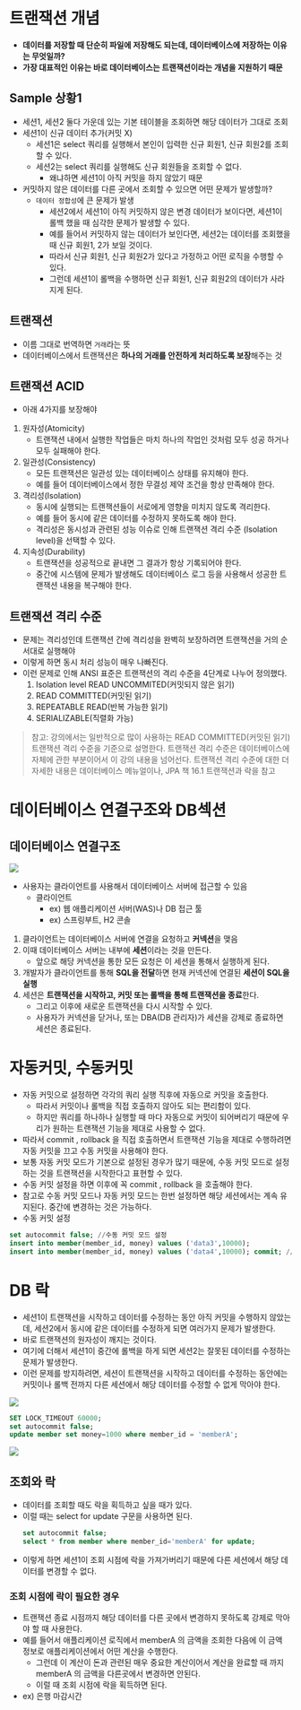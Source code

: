 # 트랜잭션 개념
- **데이터를 저장할 때 단순히 파일에 저장해도 되는데, 데이터베이스에 저장하는 이유는 무엇일까?** 
- **가장 대표적인 이유는 바로 데이터베이스는 트랜잭션이라는 개념을 지원하기 때문**
## Sample 상황1
- 세션1, 세션2 둘다 가운데 있는 기본 테이블을 조회하면 해당 데이터가 그대로 조회
- 세션1이 신규 데이터 추가(커밋 X)
    - 세션1은 select 쿼리를 실행해서 본인이 입력한 신규 회원1, 신규 회원2를 조회할 수 있다.
    - 세션2는 select 쿼리를 실행해도 신규 회원들을 조회할 수 없다. 
        - 왜냐하면 세션1이 아직 커밋을 하지 않았기 때문
- 커밋하지 않은 데이터를 다른 곳에서 조회할 수 있으면 어떤 문제가 발생할까?
    - `데이터 정합성`에 큰 문제가 발생
        - 세션2에서 세션1이 아직 커밋하지 않은 변경 데이터가 보이다면, 세션1이 롤백 했을 때 심각한 문제가 발생할 수 있다. 
        - 예를 들어서 커밋하지 않는 데이터가 보인다면, 세션2는 데이터를 조회했을 때 신규 회원1, 2가 보일 것이다. 
        - 따라서 신규 회원1, 신규 회원2가 있다고 가정하고 어떤 로직을 수행할 수 있다. 
        - 그런데 세션1이 롤백을 수행하면 신규 회원1, 신규 회원2의 데이터가 사라지게 된다.
## 트랜잭션
- 이름 그대로 번역하면 `거래`라는 뜻
- 데이터베이스에서 트랜잭션은 **하나의 거래를 안전하게 처리하도록 보장**해주는 것

## 트랜잭션 ACID
- 아래 4가지를 보장해야
1. 원자성(Atomicity)
    - 트랜잭션 내에서 실행한 작업들은 마치 하나의 작업인 것처럼 모두 성공 하거나 모두 실패해야 한다.
2. 일관성(Consistency)
    - 모든 트랜잭션은 일관성 있는 데이터베이스 상태를 유지해야 한다. 
    - 예를 들어 데이터베이스에서 정한 무결성 제약 조건을 항상 만족해야 한다.
3. 격리성(Isolation)
    - 동시에 실행되는 트랜잭션들이 서로에게 영향을 미치지 않도록 격리한다. 
    - 예를 들어 동시에 같은 데이터를 수정하지 못하도록 해야 한다. 
    - 격리성은 동시성과 관련된 성능 이슈로 인해 트랜잭션 격리 수준 (Isolation level)을 선택할 수 있다.
4. 지속성(Durability)
    - 트랜잭션을 성공적으로 끝내면 그 결과가 항상 기록되어야 한다. 
    - 중간에 시스템에 문제가 발생해도 데이터베이스 로그 등을 사용해서 성공한 트랜잭션 내용을 복구해야 한다.

## 트랜잭션 격리 수준
- 문제는 격리성인데 트랜잭션 간에 격리성을 완벽히 보장하려면 트랜잭션을 거의 순서대로 실행해야 
- 이렇게 하면 동시 처리 성능이 매우 나빠진다. 
- 이런 문제로 인해 ANSI 표준은 트랜잭션의 격리 수준을 4단계로 나누어 정의했다.
    1. Isolation level READ UNCOMMITED(커밋되지 않은 읽기) 
    2. READ COMMITTED(커밋된 읽기) 
    3. REPEATABLE READ(반복 가능한 읽기) 
    4. SERIALIZABLE(직렬화 가능)

> 참고: 강의에서는 일반적으로 많이 사용하는 READ COMMITTED(커밋된 읽기) 트랜잭션 격리 수준을 기준으로 설명한다.
> 트랜잭션 격리 수준은 데이터베이스에 자체에 관한 부분이어서 이 강의 내용을 넘어선다. 트랜잭션 격리 수준에 대한 더 자세한 내용은 데이터베이스 메뉴얼이나, JPA 책 16.1 트랜잭션과 락을 참고

# 데이터베이스 연결구조와 DB섹션
## 데이터베이스 연결구조

![](https://i.imgur.com/YJmtdfW.png)

- 사용자는 클라이언트를 사용해서 데이터베이스 서버에 접근할 수 있음  
    - 클라이언트 
        - ex) 웹 애플리케이션 서버(WAS)나 DB 접근 툴
        - ex) 스프링부트, H2 콘솔
1. 클라이언트는 데이터베이스 서버에 연결을 요청하고 **커넥션**을 맺음 
2. 이때 데이터베이스 서버는 내부에 **세션**이라는 것을 만든다. 
    - 앞으로 해당 커넥션을 통한 모든 요청은 이 세션을 통해서 실행하게 된다.
3. 개발자가 클라이언트를 통해 **SQL을 전달**하면 현재 커넥션에 연결된 **세션이 SQL을 실행**
4. 세션은 **트랜잭션을 시작하고, 커밋 또는 롤백을 통해 트랜잭션을 종료**한다. 
    - 그리고 이후에 새로운 트랜잭션을 다시 시작할 수 있다.
    - 사용자가 커넥션을 닫거나, 또는 DBA(DB 관리자)가 세션을 강제로 종료하면 세션은 종료된다.

# 자동커밋, 수동커밋
- 자동 커밋으로 설정하면 각각의 쿼리 실행 직후에 자동으로 커밋을 호출한다. 
    - 따라서 커밋이나 롤백을 직접 호출하지 않아도 되는 편리함이 있다. 
    - 하지만 쿼리를 하나하나 실행할 때 마다 자동으로 커밋이 되어버리기 때문에 우리가 원하는 트랜잭션 기능을 제대로 사용할 수 없다.
- 따라서 commit , rollback 을 직접 호출하면서 트랜잭션 기능을 제대로 수행하려면 자동 커밋을 끄고 수동 커밋을 사용해야 한다.
- 보통 자동 커밋 모드가 기본으로 설정된 경우가 많기 때문에, 수동 커밋 모드로 설정하는 것을 트랜잭션을 시작한다고 표현할 수 있다.
- 수동 커밋 설정을 하면 이후에 꼭 commit , rollback 을 호출해야 한다.
- 참고로 수동 커밋 모드나 자동 커밋 모드는 한번 설정하면 해당 세션에서는 계속 유지된다. 중간에 변경하는 것은 가능하다.
- 수동 커밋 설정
```sql
set autocommit false; //수동 커밋 모드 설정
insert into member(member_id, money) values ('data3',10000);
insert into member(member_id, money) values ('data4',10000); commit; //수동 커밋
```

# DB 락 
- 세션1이 트랜잭션을 시작하고 데이터를 수정하는 동안 아직 커밋을 수행하지 않았는데, 세션2에서 동시에 같은 데이터를 수정하게 되면 여러가지 문제가 발생한다. 
- 바로 트랜잭션의 원자성이 깨지는 것이다. 
- 여기에 더해서 세션1이 중간에 롤백을 하게 되면 세션2는 잘못된 데이터를 수정하는 문제가 발생한다.
- 이런 문제를 방지하려면, 세션이 트랜잭션을 시작하고 데이터를 수정하는 동안에는 커밋이나 롤백 전까지 다른 세션에서 해당 데이터를 수정할 수 없게 막아야 한다.

![](https://i.imgur.com/lALetUK.png)
```sql
SET LOCK_TIMEOUT 60000;
set autocommit false;
update member set money=1000 where member_id = 'memberA';
```
![](https://i.imgur.com/sR74gRC.png)

## 조회와 락
- 데이터를 조회할 때도 락을 획득하고 싶을 때가 있다. 
- 이럴 때는 select for update 구문을 사용하면 된다.
    ```sql
    set autocommit false;
    select * from member where member_id='memberA' for update;
    ```
- 이렇게 하면 세션1이 조회 시점에 락을 가져가버리기 때문에 다른 세션에서 해당 데이터를 변경할 수 없다. 

### 조회 시점에 락이 필요한 경우
- 트랜잭션 종료 시점까지 해당 데이터를 다른 곳에서 변경하지 못하도록 강제로 막아야 할 때 사용한다. 
- 예를 들어서 애플리케이션 로직에서 memberA 의 금액을 조회한 다음에 이 금액 정보로 애플리케이션에서 어떤 계산을 수행한다. 
    - 그런데 이 계산이 돈과 관련된 매우 중요한 계산이어서 계산을 완료할 때 까지 memberA 의 금액을 다른곳에서 변경하면 안된다. 
    - 이럴 때 조회 시점에 락을 획득하면 된다.
- ex) 은행 마감시간

